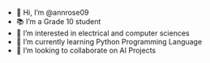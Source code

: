 - 👋 Hi, I’m @annrose09
- 📚 I’m a Grade 10 student
- 👀 I’m interested in electrical and computer sciences
- 🌱 I’m currently learning Python Programming Language
- 🤝 I’m looking to collaborate on AI Projects

<!---
annrose09/annrose09 is a ✨ special ✨ repository because its `README.md` (this file) appears on your GitHub profile.
You can click the Preview link to take a look at your changes.
--->
